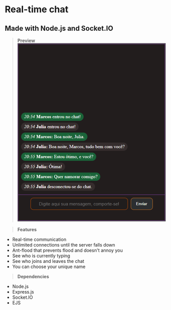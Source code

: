 # Real-time chat
## Made with Node.js and Socket.IO

> **Preview**
![](/imagens/PreviewChatV2.png)

> **Features**
* Real-time communication
* Unlimited connections until the server falls down
* Ant-flood that prevents flood and doesn't annoy you
* See who is currently typing
* See who joins and leaves the chat
* You can choose your unique name

> **Dependencies**
* Node.js
* Express.js
* Socket.IO
* EJS


